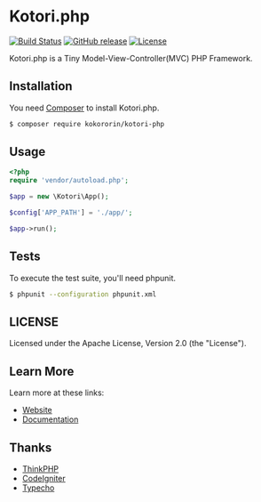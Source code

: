 # Kotori.php

[![Build Status](https://api.travis-ci.org/kokororin/Kotori.php.svg)](https://travis-ci.org/kokororin/Kotori.php)
[![GitHub release](https://img.shields.io/github/release/kokororin/Kotori.php.svg)](https://github.com/kokororin/Kotori.php/releases)
[![License](https://img.shields.io/badge/license-Apache%202-blue.svg)](https://packagist.org/packages/kokororin/kotori-php)

Kotori.php is a Tiny Model-View-Controller(MVC) PHP Framework.

## Installation

You need [Composer](https://getcomposer.org/) to install Kotori.php.

```bash
$ composer require kokororin/kotori-php
```

## Usage

```php
<?php
require 'vendor/autoload.php';

$app = new \Kotori\App();

$config['APP_PATH'] = './app/';

$app->run();
```

## Tests

To execute the test suite, you'll need phpunit.

```bash
$ phpunit --configuration phpunit.xml
```

## LICENSE

Licensed under the Apache License, Version 2.0 (the "License").

## Learn More

Learn more at these links:

- [Website](https://kotori.love/archives/kotori-php-framework.html)
- [Documentation](https://github.com/kokororin/Kotori.php/wiki)

## Thanks

- [ThinkPHP](https://github.com/top-think/thinkphp)
- [CodeIgniter](https://github.com/bcit-ci/CodeIgniter)
- [Typecho](https://github.com/typecho/typecho)